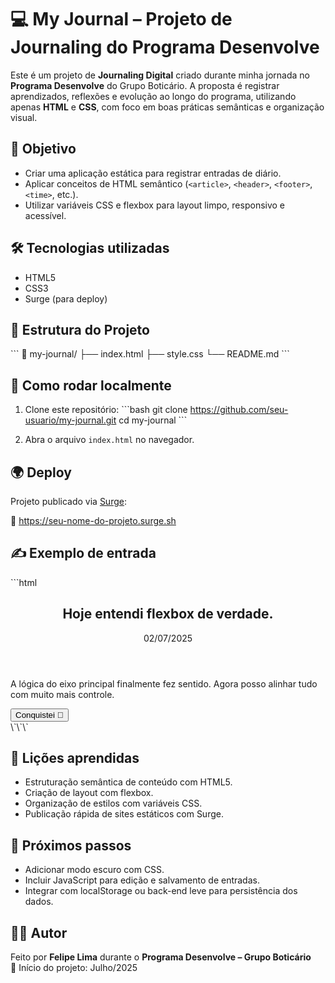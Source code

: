 # 💻 My Journal – Projeto de Journaling do Programa Desenvolve

Este é um projeto de **Journaling Digital** criado durante minha jornada no **Programa Desenvolve** do Grupo Boticário. A proposta é registrar aprendizados, reflexões e evolução ao longo do programa, utilizando apenas **HTML** e **CSS**, com foco em boas práticas semânticas e organização visual.

## 🧠 Objetivo

- Criar uma aplicação estática para registrar entradas de diário.
- Aplicar conceitos de HTML semântico (`<article>`, `<header>`, `<footer>`, `<time>`, etc.).
- Utilizar variáveis CSS e flexbox para layout limpo, responsivo e acessível.

## 🛠️ Tecnologias utilizadas

- HTML5  
- CSS3  
- Surge (para deploy)

## 📂 Estrutura do Projeto

\`\`\`
📁 my-journal/
├── index.html
├── style.css
└── README.md
\`\`\`

## 🚀 Como rodar localmente

1. Clone este repositório:
   \`\`\`bash
   git clone https://github.com/seu-usuario/my-journal.git
   cd my-journal
   \`\`\`

2. Abra o arquivo `index.html` no navegador.

## 🌍 Deploy

Projeto publicado via [Surge](https://surge.sh):

🔗 https://seu-nome-do-projeto.surge.sh

## ✍️ Exemplo de entrada

\`\`\`html
<article class="post-container">
  <header>
    <h2>Hoje entendi flexbox de verdade.</h2>
    <div class="time-created">
      <time pubdate datetime="2025-07-02">02/07/2025</time>
    </div>
  </header>

  <p class="post-body">
    A lógica do eixo principal finalmente fez sentido. Agora posso alinhar tudo com muito mais controle.
  </p>

  <footer class="footer-post">
    <button type="button">Conquistei 🏁</button>
  </footer>
</article>
\`\`\`

## 📌 Lições aprendidas

- Estruturação semântica de conteúdo com HTML5.  
- Criação de layout com flexbox.  
- Organização de estilos com variáveis CSS.  
- Publicação rápida de sites estáticos com Surge.

## 🔄 Próximos passos

- Adicionar modo escuro com CSS.  
- Incluir JavaScript para edição e salvamento de entradas.  
- Integrar com localStorage ou back-end leve para persistência dos dados.

## 🧑‍💻 Autor

Feito por **Felipe Lima** durante o **Programa Desenvolve – Grupo Boticário**  
📅 Início do projeto: Julho/2025

